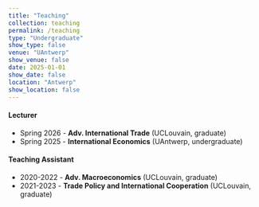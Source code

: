 ```yaml
---
title: "Teaching"
collection: teaching
permalink: /teaching
type: "Undergraduate"
show_type: false
venue: "UAntwerp"
show_venue: false
date: 2025-01-01
show_date: false
location: "Antwerp"
show_location: false
---
```


#### Lecturer
- Spring 2026 - **Adv. International Trade** (UCLouvain, graduate)
- Spring 2025 - **International Economics** (UAntwerp, undergraduate)   
#### Teaching Assistant
- 2020-2022 - **Adv. Macroeconomics** (UCLouvain, graduate)
- 2021-2023 - **Trade Policy and International Cooperation** (UCLouvain, graduate)
